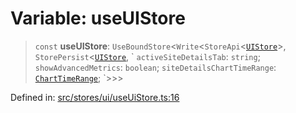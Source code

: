 # Variable: useUIStore

> `const` **useUIStore**: `UseBoundStore`\<`Write`\<`StoreApi`\<[`UIStore`](../../types/interfaces/UIStore.md)\>, `StorePersist`\<[`UIStore`](../../types/interfaces/UIStore.md), \` `activeSiteDetailsTab`: `string`; `showAdvancedMetrics`: `boolean`; `siteDetailsChartTimeRange`: [`ChartTimeRange`](../../../types/type-aliases/ChartTimeRange.md); \`\>\>\>

Defined in: [src/stores/ui/useUiStore.ts:16](https://github.com/Nick2bad4u/Uptime-Watcher/blob/dca5483e793478722cd3e6e125cafcec5fc771f0/src/stores/ui/useUiStore.ts#L16)
